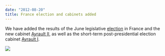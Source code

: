 ```yaml
---
date: "2012-08-20"
title: France election and cabinets added
---
```


We have added the results of the June legislative [election](http://dev.parlgov.org/data/fra/election-parliament/2012-06-10/) in France and the new cabinet [Ayrault II](http://dev.parlgov.org/data/fra/cabinet-party/2012-06-18/), as well as the short-term post-presidential election cabinet [Ayrault I](http://dev.parlgov.org/data/fra/cabinet-party/2012-05-16/).

![](/images/parliament-germany.jpg)
